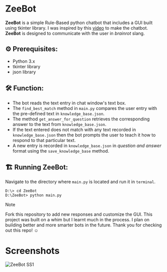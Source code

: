 # ZeeBot

**ZeeBot** is a simple Rule-Based python chatbot that includes a GUI built using tkinter library.  I was inspired by this [video](https://youtu.be/CkkjXTER2KE?si=oRzaePWg4eV9KWuY) to make the chatbot. **ZeeBot** is designed to communicate with the user in *brainrot* slang. 

## ⚙️ Prerequisites:

+ Python 3.x
+ tkinter library
+ json library

## 🛠️ Function:

+ The bot reads the text entry in chat window's text box.
+ The `find_best_match` method in `main.py` compares the user entry with the pre-defined text in `knowledge_base.json`.
+ The method `get_answer_for_question` retrieves the corresponding answer to the text from `knowledge_base.json`.
+ If the text entered does not match with any text recorded in `knowledge_base.json` then the bot prompts the user to teach it how to respond to that particular text.
+ A new entry is recorded in `knowledge_base.json` in *question and answer* format using the `save_knowledge_base` method.

## 🏗️ Running ZeeBot:

Navigate to the directory where `main.py` is located and run it in `terminal`.
```
D:\> cd ZeeBot
D:\ZeeBot> python main.py
```

> [!NOTE]
> Fork this repository to add new responses and customize the GUI. This project was built on a whim but I learnt much in the process. I plan on building better and more smarter bots in the future. Thank you for checking out this repo! ☺️

# Screenshots

![ZeeBot SS1](https://github.com/user-attachments/assets/ff185e85-4431-422e-a07c-bf99e732e990)
